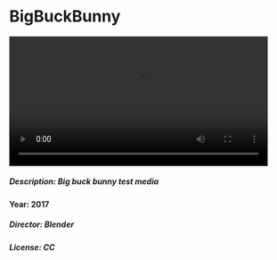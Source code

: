 # BigBuckBunny 


<video width="92%" src="../videos/BigBuckBunny.genr:test,common.dir:blender.lic:CC.2017.desc:big_buck_bunny_test_media.mp4" type="video/mp4">
video
</video>




##### Description: Big buck bunny test media 

#### Year: 2017

##### Director: Blender 

##### License: CC 

